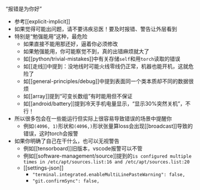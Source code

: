 “报错是为你好”
- 参考[[explicit-implicit]]
- 如果觉得可能出问题，请不要讳疾忌医！要及时报错、警告让外层看到
- 特别是“勉强能用”这种，最危险
  - 如果直接不能用那还好，逼着你必须修改
  - 如果勉强能用，你可能察觉不到，真的出错麻烦就大了
  - 如[[python/trivial-mistakes]]中有关存储`self`和用`torch`读取的错误
  - 如[[走线]]中提到：没地线时可能火线零线仍正常，机器也能开机，这就危险了
  - 如[[general-principles/debug]]中提到表面同一个类本质却不同的数据很烦
  - 如[[array]]提到“可变长数组”有时能用但不保证
  - 如[[android/battery]]提到冷天手机电量显示，“显示30%突然关机”，不行！
- 所以很多包会在一些能运行但实际上很容易导致错误的场景中提醒你
  - 例如`(4096, 1)`形状和`(4096,)`形状张量算loss会出现[[broadcast]]导致的错误，这时torch会报警
- 如果你明确了自己在干什么，也可以无视警告
  - 例如[[tensorboard]]旧版本，vscode报警可以不管
  - 例如[[software-management/source]]提到的`is configured multiple times in /etc/apt/sources.list:16 and /etc/apt/sources.list:20`
  - [[settings-json]]
    - `"terminal.integrated.enableMultiLinePasteWarning": false,`
    - `"git.confirmSync": false,`